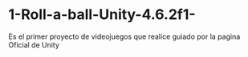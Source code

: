 # 1-Roll-a-ball-Unity-4.6.2f1-
Es el primer proyecto de videojuegos que realice guiado por la pagina Oficial de Unity
